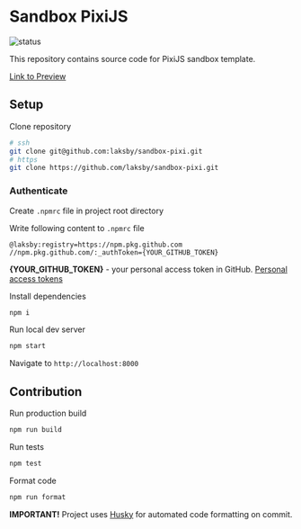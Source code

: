 # Sandbox PixiJS

![status](https://github.com/laksby/sandbox-pixi/actions/workflows/gatsby.yml/badge.svg?branch=main)

This repository contains source code for PixiJS sandbox template.

[Link to Preview](https://laksby.github.io/sandbox-pixi/)

## Setup

Clone repository

```bash
# ssh
git clone git@github.com:laksby/sandbox-pixi.git
# https
git clone https://github.com/laksby/sandbox-pixi.git
```

### Authenticate

Create `.npmrc` file in project root directory

Write following content to `.npmrc` file

```text
@laksby:registry=https://npm.pkg.github.com
//npm.pkg.github.com/:_authToken={YOUR_GITHUB_TOKEN}
```

**{YOUR_GITHUB_TOKEN}** - your personal access token in GitHub. [Personal access tokens](https://docs.github.com/en/authentication/keeping-your-account-and-data-secure/managing-your-personal-access-tokens)

Install dependencies

```bash
npm i
```

Run local dev server

```bash
npm start
```

Navigate to `http://localhost:8000`

## Contribution

Run production build

```bash
npm run build
```

Run tests

```bash
npm test
```

Format code

```bash
npm run format
```

**IMPORTANT!** Project uses [Husky](https://github.com/typicode/husky) for automated code formatting on commit.
